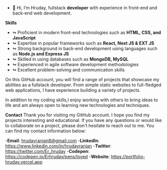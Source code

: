 - 👋 Hi, I’m Hruday, fullstack **developer** with experience in front-end and back-end web development.

**Skills**
- ↬ Proficient in modern front-end technologies such as **HTML, CSS, and JavaScript**
- ↬ Expertise in popular frameworks such as **React, Next JS & EXT JS**
- ↬ Strong background in back-end development using languages such as **Node.js and Express JS**
- ↬ Skilled in using databases such as **MongoDB, MySQL**
- ↬ Experienced in agile software development methodologies
- ↬ Excellent problem-solving and communication skills

On this GitHub account, you will find a range of projects that showcase my abilities as a fullstack developer. From simple static websites to full-fledged web applications, I have experience building a variety of projects.

In addition to my coding skills,I enjoy working with others to bring ideas to life and am always open to learning new technologies and techniques.

**Contact**
Thank you for visiting my GitHub account. I hope you find my projects interesting and educational. If you have any questions or would like to collaborate on a project, please don't hesitate to reach out to me. You can find my contact information below:

-**Email**: hrudayranjan8@gmail.com
-**LinkedIn**: https://www.linkedin.com/in/hrudayranjan
-**Twitter**: https://twitter.com/Er_hruday
-**Codepen**: https://codepen.io/Erhruday/pens/loved
-**Website**: https://portfolio-hruday.vercel.app
